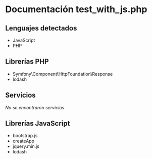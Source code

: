 # Documentación test_with_js.php

## Lenguajes detectados
* JavaScript
* PHP

## Librerías PHP
* Symfony\Component\HttpFoundation\Response
* lodash

## Servicios
*No se encontraron servicios*


## Librerías JavaScript
* bootstrap.js
* createApp
* jquery.min.js
* lodash
